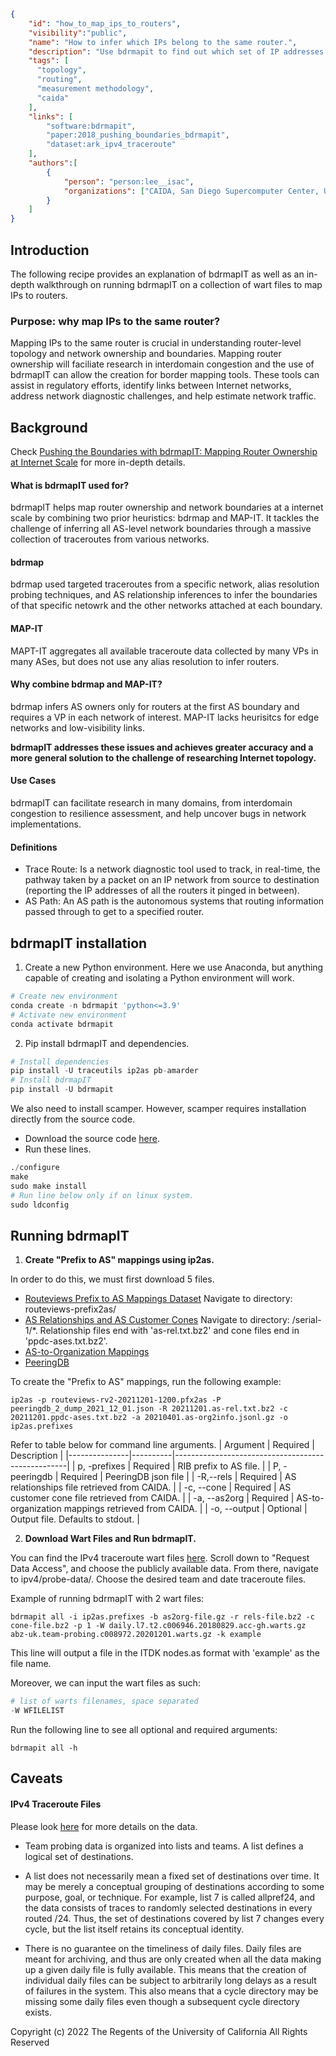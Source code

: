 ~~~json
{
    "id": "how_to_map_ips_to_routers",
    "visibility":"public",
    "name": "How to infer which IPs belong to the same router.",
    "description": "Use bdrmapit to find out which set of IP addresses belong to the same router.",
    "tags": [
      "topology", 
      "routing", 
      "measurement methodology",
      "caida"
    ],
    "links": [
        "software:bdrmapit",
        "paper:2018_pushing_boundaries_bdrmapit",
        "dataset:ark_ipv4_traceroute"
    ],
    "authors":[
        {
            "person": "person:lee__isac",
            "organizations": ["CAIDA, San Diego Supercomputer Center, University of California San Diego"]
        }
    ]
}
~~~

## Introduction 
The following recipe provides an explanation of bdrmapIT as well as an in-depth walkthrough on running bdrmapIT on a collection of wart files to map IPs to routers. 

### Purpose: why map IPs to the same router?
Mapping IPs to the same router is crucial in understanding router-level topology and network ownership and boundaries. Mapping router ownership will faciliate research in interdomain congestion and the use of bdrmapIT can allow the creation for border mapping tools. These tools can assist in regulatory efforts, identify links between Internet networks, address network diagnostic challenges, and help estimate network traffic. 


## Background
Check [Pushing the Boundaries with bdrmapIT: Mapping Router
Ownership at Internet Scale](https://www.caida.org/catalog/papers/2018_pushing_boundaries_bdrmapit/pushing_boundaries_bdrmapit.pdf) for more in-depth details.
#### What is bdrmapIT used for? 
bdrmapIT helps map router ownership and network boundaries at a internet scale by combining two prior heuristics: bdrmap and MAP-IT. It tackles the challenge of inferring all AS-level network boundaries through a massive collection of traceroutes from various networks.
#### bdrmap
bdrmap used targeted traceroutes from a specific network, alias resolution probing techniques, and AS relationship inferences to infer the boundaries of that specific netowrk and the other networks attached at each boundary.
#### MAP-IT
MAPT-IT aggregates all available traceroute data
collected by many VPs in many ASes, but does not use any alias
resolution to infer routers.  
#### Why combine bdrmap and MAP-IT? 
bdrmap infers AS owners only for routers at the first AS boundary and requires a VP in each network of interest. MAP-IT lacks heurisitcs for edge networks and low-visibility links. 

<b>bdrmapIT addresses these issues and achieves greater accuracy and a more general solution to the challenge of researching Internet topology.</b>
#### Use Cases 
bdrmapIT can facilitate research in many domains, from interdomain congestion to resilience assessment, and help uncover bugs in network implementations. 

#### Definitions
* Trace Route: Is a network diagnostic tool used to track, in real-time, the pathway taken by a packet on an IP network from source to destination (reporting the IP addresses of all the routers it pinged in between). 
* AS Path: An AS path is the autonomous systems that routing information passed through to get to a specified router. 

## bdrmapIT installation
1. Create a new Python environment. Here we use Anaconda, but anything capable of creating and isolating a Python environment will work. 
```python
# Create new environment
conda create -n bdrmapit 'python<=3.9'
# Activate new environment
conda activate bdrmapit
```
2. Pip install bdrmapIT and dependencies. 
```python
# Install dependencies
pip install -U traceutils ip2as pb-amarder
# Install bdrmapIT
pip install -U bdrmapit
```
We also need to install scamper. However, scamper requires installation directly from the source code. 

* Download the source code [here](https://www.caida.org/catalog/software/scamper/).
* Run these lines. 
```python
./configure
make 
sudo make install
# Run line below only if on linux system. 
sudo ldconfig 
```
## Running bdrmapIT
1. <b>Create "Prefix to AS" mappings using ip2as.</b>

In order to do this, we must first download 5 files. 

* [Routeviews Prefix to AS Mappings Dataset](https://www.caida.org/catalog/datasets/routeviews-prefix2as/)
Navigate to directory: routeviews-prefix2as/
* [AS Relationships and AS Customer Cones](https://www.caida.org/catalog/datasets/as-relationships/)
Navigate to directory: /serial-1/*. Relationship files end with 'as-rel.txt.bz2' and cone files end in 'ppdc-ases.txt.bz2'.
* [AS-to-Organization Mappings](https://www.caida.org/catalog/datasets/as-organizations/)
* [PeeringDB](https://www.caida.org/catalog/datasets/peeringdb/)

To create the "Prefix to AS" mappings, run the following example:

```
ip2as -p routeviews-rv2-20211201-1200.pfx2as -P peeringdb_2_dump_2021_12_01.json -R 20211201.as-rel.txt.bz2 -c 20211201.ppdc-ases.txt.bz2 -a 20210401.as-org2info.jsonl.gz -o ip2as.prefixes
```
Refer to table below for command line arguments. 
| Argument      | Required | Description                                       |
|---------------|----------|---------------------------------------------------|
| p, -prefixes  | Required | RIB prefix to AS file.                            |
| P, -peeringdb | Required | PeeringDB json file                               |
| -R,--rels     | Required | AS relationships file retrieved from CAIDA.       |
| -c, --cone    | Required | AS customer cone file retrieved from CAIDA.       |
| -a, --as2org  | Required | AS-to-organization mappings retrieved from CAIDA. |
| -o, --output  | Optional | Output file. Defaults to stdout.                  |

2. <b>Download Wart Files and Run bdrmapIT.</b>

You can find the IPv4 traceroute wart files [here](https://www.caida.org/catalog/datasets/ipv4_routed_24_topology_dataset/). Scroll down to "Request Data Access", and choose the publicly available data. From there, navigate to ipv4/probe-data/. Choose the desired team and date traceroute files. 

Example of running bdrmapIT with 2 wart files:
```
bdrmapit all -i ip2as.prefixes -b as2org-file.gz -r rels-file.bz2 -c cone-file.bz2 -p 1 -W daily.l7.t2.c006946.20180829.acc-gh.warts.gz abz-uk.team-probing.c008972.20201201.warts.gz -k example
```
This line will output a file in the ITDK nodes.as format with 'example' as the file name.

Moreover, we can input the wart files as such: 
```python
# list of warts filenames, space separated
-W WFILELIST 
```

Run the following line to see all optional and required arguments: 
```
bdrmapit all -h
```

## Caveats

#### IPv4 Traceroute Files
Please look [here](https://publicdata.caida.org/datasets/topology/ark/ipv4/probe-data/README.txt) for more details on the data. 
* Team probing data is organized into lists and teams.  A list defines a
logical set of destinations. 
* A list does not necessarily mean a fixed set of destinations over time. It may be
merely a conceptual grouping of destinations according to some purpose,
goal, or technique. For example, list 7 is called allpref24, and the data
consists of traces to randomly selected destinations in every routed /24.
Thus, the set of destinations covered by list 7 changes every cycle, but
the list itself retains its conceptual identity. 

* There is no guarantee on the timeliness of daily files.
Daily files are meant for archiving, and thus are only created when all the
data making up a given daily file is fully available.  This means that the
creation of individual daily files can be subject to arbitrarily long delays
as a result of failures in the system.  This also means that a cycle
directory may be missing some daily files even though a subsequent cycle
directory exists.




Copyright (c) 2022 The Regents of the University of California
All Rights Reserved
